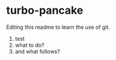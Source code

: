# turbo-pancake

Editing this readme to learn the use of git.
1. test
2. what to do?
2. and what follows?
